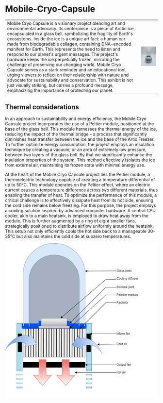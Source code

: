 # Mobile-Cryo-Capsule
|||
|-|-|
|Mobile Cryo Capsule is a visionary project blending art and environmental advocacy. Its centerpiece is a piece of Arctic ice, encapsulated in a glass bell, symbolizing the fragility of Earth's ecosystems. Inside the ice is a unique artifact: a human ear made from biodegradable collagen, containing DNA-encoded manifest for Earth. This represents the need to listen and respond to our planet's urgent messages. The project's hardware keeps the ice perpetually frozen, mirroring the challenge of preserving our changing world. Mobile Cryo Capsule serves as a stark reminder and an educational tool, urging viewers to reflect on their relationship with nature and advocate for sustainability and conservation. This exhibit is not just visually striking, but carries a profound message, emphasizing the importance of protecting our planet.|![MCC-V1](<Media/MCC_V1/MCC_v1 (5).jpeg>)|

## Thermal considerations
In an approach to sustainability and energy efficiency, the Mobile Cryo Capsule project incorporates the use of a Peltier module, positioned at the base of the glass bell. This module harnesses the thermal energy of the ice, reducing the impact of the thermal bridge – a process that significantly diminishes heat transfer between the ice and the base of the Artic Freezer. To further optimize energy consumption, the project employs an insulation technique by creating a vacuum, or an area of extremely low pressure, between two layers of the glass bell. By that we significantly enhance the insulation properties of the system. This method effectively isolates the ice from external air, maintaining its frozen state with minimal energy use.

At the heart of the Mobile Cryo Capsule project lies the Peltier module, a thermoelectric technology capable of creating a temperature differential of up to 50°C. This module operates on the Peltier effect, where an electric current causes a temperature difference across two different materials, thus enabling the transfer of heat. To optimize the performance of this module, a critical challenge is to effectively dissipate heat from its hot side, ensuring the cold side remains below freezing. For this purpose, the project employs a cooling solution inspired by advanced computer hardware. A central CPU cooler, akin to a main heatsink, is employed to draw heat away from the module. This is further augmented by a ring of eight smaller fans, strategically positioned to distribute airflow uniformly around the heatsink. This setup not only efficiently cools the hot side back to a manageable 30-35°C but also maintains the cold side at subzero temperatures.

![diagram](<Media/SLice diagram.drawio.png>)